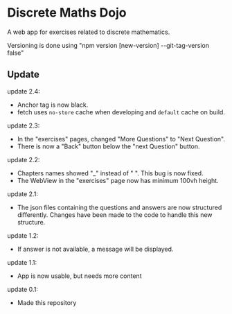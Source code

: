 # Discrete Maths Dojo
A web app for exercises related to discrete mathematics.

Versioning is done using "npm version [new-version] --git-tag-version false"

## Update

update 2.4:
- Anchor tag is now black.
- fetch uses `no-store` cache when developing and `default` cache on build. 

update 2.3:
- In the "exercises" pages, changed "More Questions" to "Next Question".
- There is now a "Back" button below the "next Question" button.

update 2.2:
- Chapters names showed "_" instead of " ". This bug is now fixed.
- The WebView in the "exercises" page now has minimum 100vh height.

update 2.1:
- The json files containing the questions and answers are now structured differently. Changes have been made to the code to handle this new structure.

update 1.2:
- If answer is not available, a message will be displayed.

update 1.1:
- App is now usable, but needs more content

update 0.1:
- Made this repository